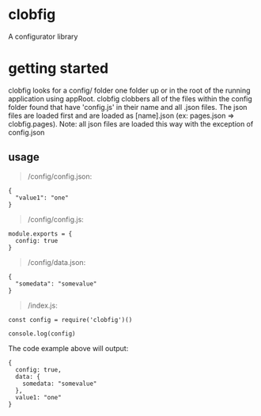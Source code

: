 # clobfig
A configurator library

# getting started
clobfig looks for a config/ folder one folder up or in the root of the running application using appRoot. clobfig clobbers all of the files within the config folder found that have 'config.js' in their name and all .json files. The json files are loaded first and are loaded as [name].json  (ex: pages.json => clobfig.pages). Note: all json files are loaded this way with the exception of config.json

## usage
>/config/config.json:
```
{
  "value1": "one"
}
```

>/config/config.js:
```
module.exports = {
  config: true
}
```

>/config/data.json:
```
{
  "somedata": "somevalue"
}
```


>/index.js:
```
const config = require('clobfig')()

console.log(config)
```

The code example above will output:
```
{
  config: true,
  data: {
    somedata: "somevalue"
  },
  value1: "one"
}
```
